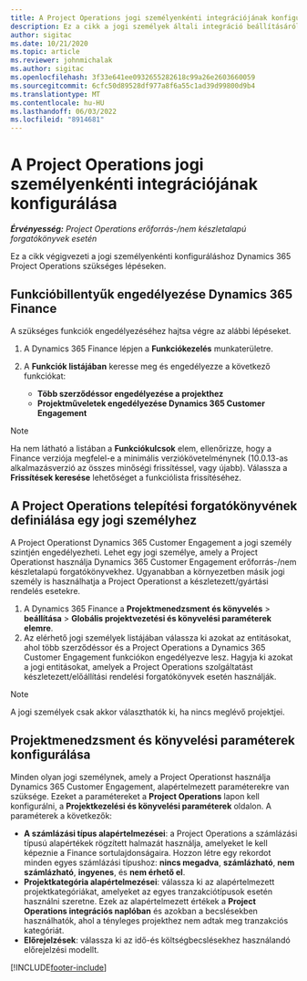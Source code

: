 ```yaml
---
title: A Project Operations jogi személyenkénti integrációjának konfigurálása
description: Ez a cikk a jogi személyek általi integráció beállításáról nyújt tájékoztatást a Project Operationsben.
author: sigitac
ms.date: 10/21/2020
ms.topic: article
ms.reviewer: johnmichalak
ms.author: sigitac
ms.openlocfilehash: 3f33e641ee0932655282618c99a26e2603660059
ms.sourcegitcommit: 6cfc50d89528df977a8f6a55c1ad39d99800d9b4
ms.translationtype: MT
ms.contentlocale: hu-HU
ms.lasthandoff: 06/03/2022
ms.locfileid: "8914681"
---
```

# <a name="configure-project-operations-integration-per-legal-entity"></a>A Project Operations jogi személyenkénti integrációjának konfigurálása 

_**Érvényesség:** Project Operations erőforrás-/nem készletalapú forgatókönyvek esetén_

Ez a cikk végigvezeti a jogi személyenkénti konfiguráláshoz Dynamics 365 Project Operations szükséges lépéseken.

## <a name="enable-feature-keys-in-dynamics-365-finance"></a>Funkcióbillentyűk engedélyezése Dynamics 365 Finance

A szükséges funkciók engedélyezéséhez hajtsa végre az alábbi lépéseket.

1. A Dynamics 365 Finance lépjen a **Funkciókezelés** munkaterületre.
2. A **Funkciók listájában** keresse meg és engedélyezze a következő funkciókat:
  
    - **Több szerződéssor engedélyezése a projekthez**
    - **Projektműveletek engedélyezése Dynamics 365 Customer Engagement**

> [!NOTE]
> Ha nem látható a listában a **Funkciókulcsok** elem, ellenőrizze, hogy a Finance verziója megfelel-e a minimális verziókövetelménynek (10.0.13-as alkalmazásverzió az összes minőségi frissítéssel, vagy újabb). Válassza a **Frissítések keresése** lehetőséget a funkciólista frissítéséhez.

## <a name="define-the-project-operations-deployment-scenario-for-a-legal-entity"></a>A Project Operations telepítési forgatókönyvének definiálása egy jogi személyhez

A Project Operationst Dynamics 365 Customer Engagement a jogi személy szintjén engedélyezheti. Lehet egy jogi személye, amely a Project Operationst használja Dynamics 365 Customer Engagement erőforrás-/nem készletalapú forgatókönyvekhez. Ugyanabban a környezetben másik jogi személy is használhatja a Project Operationst a készletezett/gyártási rendelés esetekre.

1. A Dynamics 365 Finance a **Projektmenedzsment és könyvelés** > **beállítása** > **Globális projektvezetési és könyvelési paraméterek elemre**.
2. Az elérhető jogi személyek listájában válassza ki azokat az entitásokat, ahol több szerződéssor és a Project Operations a Dynamics 365 Customer Engagement funkciókon engedélyezve lesz. Hagyja ki azokat a jogi entitásokat, amelyek a Project Operations szolgáltatást készletezett/előállítási rendelési forgatókönyvek esetén használják.

> [!NOTE]
> A jogi személyek csak akkor választhatók ki, ha nincs meglévő projektjei.

## <a name="configure-project-management-and-accounting-parameters"></a>Projektmenedzsment és könyvelési paraméterek konfigurálása

Minden olyan jogi személynek, amely a Project Operationst használja Dynamics 365 Customer Engagement, alapértelmezett paraméterekre van szüksége. Ezeket a paramétereket a **Project Operations** lapon kell konfigurálni, a **Projektkezelési és könyvelési paraméterek** oldalon. A paraméterek a következők:

  - **A számlázási típus alapértelmezései**: a Project Operations a számlázási típusú alapértékek rögzített halmazát használja, amelyeket le kell képeznie a Finance sortulajdonságaira. Hozzon létre egy rekordot minden egyes számlázási típushoz: **nincs megadva**, **számlázható**, **nem számlázható**, **ingyenes**, és **nem érhető el**.
  - **Projektkategória alapértelmezései**: válassza ki az alapértelmezett projektkategóriákat, amelyeket az egyes tranzakciótípusok esetén használni szeretne. Ezek az alapértelmezett értékek a **Project Operations integrációs naplóban** és azokban a becslésekben használhatók, ahol a tényleges projekthez nem adtak meg tranzakciós kategóriát.
  - **Előrejelzések**: válassza ki az idő-és költségbecslésekhez használandó előrejelzési modellt.


[!INCLUDE[footer-include](../includes/footer-banner.md)]